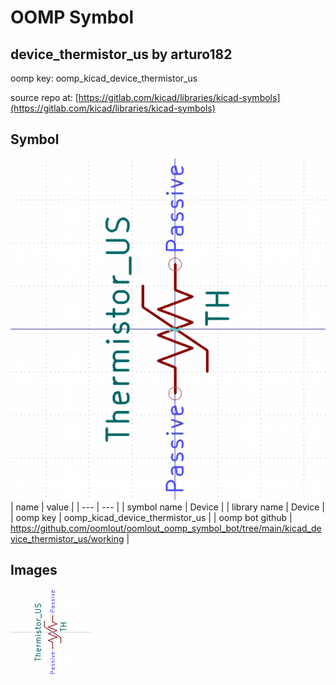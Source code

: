 # OOMP Symbol  
## device_thermistor_us  by arturo182  
  
oomp key: oomp_kicad_device_thermistor_us  
  
source repo at: [https://gitlab.com/kicad/libraries/kicad-symbols](https://gitlab.com/kicad/libraries/kicad-symbols)  
## Symbol  
  
[![working.png](working_600.png)](working.png)  
| name | value | 
| --- | --- | 
| symbol name | Device | 
| library name | Device | 
| oomp key | oomp_kicad_device_thermistor_us | 
| oomp bot github | https://github.com/oomlout/oomlout_oomp_symbol_bot/tree/main/kicad_device_thermistor_us/working | 
## Images  
  
[![working.png](working_140.png)](working.png)  
